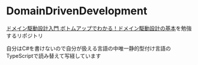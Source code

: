 # DomainDrivenDevelopment

[ドメイン駆動設計入門 ボトムアップでわかる！ドメイン駆動設計の基本](https://www.shoeisha.co.jp/book/detail/9784798150727)を勉強するリポジトリ

自分はC#を書けないので自分が扱える言語の中唯一静的型付け言語のTypeScriptで読み替えて写経しています
